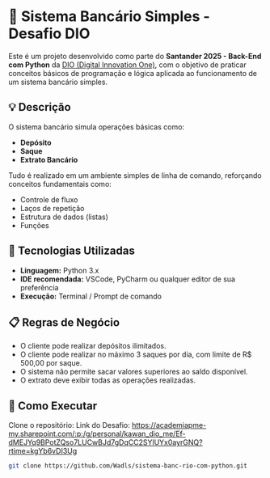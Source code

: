 
# 🏦 Sistema Bancário Simples - Desafio DIO

Este é um projeto desenvolvido como parte do **Santander 2025 - Back-End com Python** da [DIO (Digital Innovation One)](https://dio.me), com o objetivo de praticar conceitos básicos de programação e lógica aplicada ao funcionamento de um sistema bancário simples.

## 💡 Descrição

O sistema bancário simula operações básicas como:
- **Depósito**
- **Saque**
- **Extrato Bancário**

Tudo é realizado em um ambiente simples de linha de comando, reforçando conceitos fundamentais como:
- Controle de fluxo
- Laços de repetição
- Estrutura de dados (listas)
- Funções

## 🧰 Tecnologias Utilizadas

- **Linguagem:** Python 3.x
- **IDE recomendada:** VSCode, PyCharm ou qualquer editor de sua preferência
- **Execução:** Terminal / Prompt de comando

## 📋 Regras de Negócio

- O cliente pode realizar depósitos ilimitados.
- O cliente pode realizar no máximo 3 saques por dia, com limite de R$ 500,00 por saque.
- O sistema não permite sacar valores superiores ao saldo disponível.
- O extrato deve exibir todas as operações realizadas.

## 🚀 Como Executar

Clone o repositório:
Link do Desafio: https://academiapme-my.sharepoint.com/:p:/g/personal/kawan_dio_me/Ef-dMEJYq9BPotZQso7LUCwBJd7gDqCC2SYlUYx0ayrGNQ?rtime=kgYb6vDI3Ug
```bash
git clone https://github.com/Wadls/sistema-banc-rio-com-python.git
